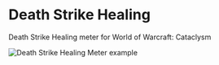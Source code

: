 # Death Strike Healing
Death Strike Healing meter for World of Warcraft: Cataclysm

![Death Strike Healing Meter example](Media/Short-DS-Video.gif)
